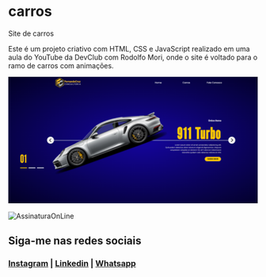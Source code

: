 # carros
 Site de carros

Este é um projeto criativo com HTML, CSS e JavaScript realizado em uma aula do YouTube da DevClub com Rodolfo Mori, onde o site é voltado para o ramo de carros com animações.

![TelaCarros](https://github.com/NandoCruz/carros/blob/main/imagens/Tela-carros.png)

![AssinaturaOnLine](https://user-images.githubusercontent.com/47435625/133949021-a75e5344-9b28-494d-8b81-5386e1958eee.png)

## Siga-me nas redes sociais
### [Instagram](https://www.instagram.com/fernandocruz2408/) | [Linkedin](https://www.linkedin.com/feed/) | [Whatsapp](https://api.whatsapp.com/send?1=pt_br&phone=558196378777)